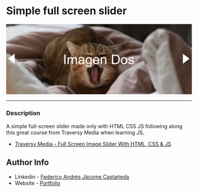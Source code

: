 # Simple full screen slider

![Project Image](./main_img.png)

---

### Description
A simple full-screen slider made only with HTML CSS JS following along this great course from Traversy Media when learning JS.

- [Traversy Media - Full Screen Image Slider With HTML, CSS & JS](https://www.youtube.com/watch?v=7ZO2RTMNSAY&ab_channel=TraversyMedia)


## Author Info

- Linkedin - [Federico Andrés Jácome Castañeda](https://www.linkedin.com/in/federicojacome/)
- Website - [Portfolio](http://fedeandresdeveloper.online/)

